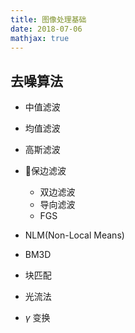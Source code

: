 ```yaml
---
title: 图像处理基础
date: 2018-07-06
mathjax: true
---
```


## 去噪算法

- 中值滤波
- 均值滤波
- 高斯滤波
- 保边滤波
  - 双边滤波
  - 导向滤波
  - FGS
- NLM(Non-Local Means)
- BM3D
- 块匹配
- 光流法

- $\gamma$ 变换
